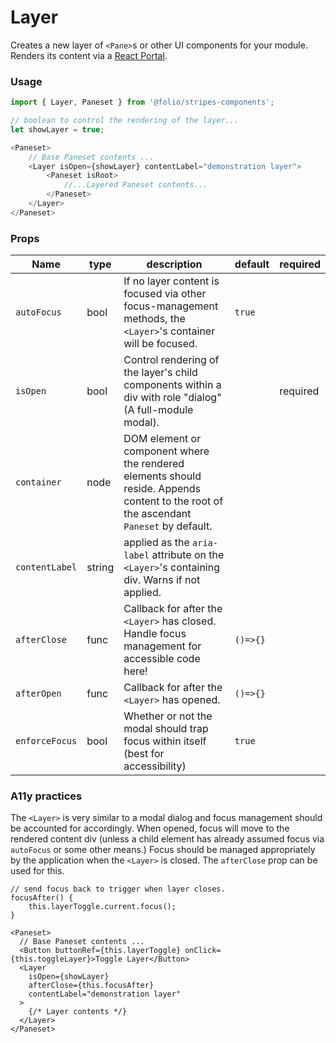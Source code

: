 # Layer
Creates a new layer of `<Pane>`s or other UI components for your module. Renders its content via a [React Portal](https://reactjs.org/docs/portals.html). 

### Usage
```js
import { Layer, Paneset } from '@folio/stripes-components';

// boolean to control the rendering of the layer...
let showLayer = true;

<Paneset>
    // Base Paneset contents ...
    <Layer isOpen={showLayer} contentLabel="demonstration layer">
        <Paneset isRoot>
            //...Layered Paneset contents...
        </Paneset>
    </Layer>
</Paneset>
```

### Props
Name | type | description | default | required
--- | --- | --- | --- | ---
`autoFocus` | bool | If no layer content is focused via other focus-management methods, the `<Layer>`'s container will be focused. | `true` | 
`isOpen` | bool | Control rendering of the layer's child components within a div with role "dialog" (A full-module modal). | | required
`container` | node | DOM element or component where the rendered elements should reside. Appends content to the root of the ascendant `Paneset` by default. | |
`contentLabel` | string | applied as the `aria-label` attribute on the `<Layer>`'s containing div. Warns if not applied. | | 
`afterClose` | func | Callback for after the `<Layer>` has closed. Handle focus management for accessible code here! | `()=>{}` | 
`afterOpen` | func | Callback for after the `<Layer>` has opened. | `()=>{}` | 
`enforceFocus` | bool | Whether or not the modal should trap focus within itself (best for accessibility) | `true` | 

### A11y practices
The `<Layer>` is very similar to a modal dialog and focus management should be accounted for accordingly. When opened, focus will move to the rendered content div (unless a child element has already assumed focus via `autoFocus` or some other means.) Focus should be managed appropriately by the application when the `<Layer>` is closed. The `afterClose` prop can be used for this.

```
// send focus back to trigger when layer closes.
focusAfter() {
    this.layerToggle.current.focus();
}

<Paneset>
  // Base Paneset contents ...
  <Button buttonRef={this.layerToggle} onClick={this.toggleLayer}>Toggle Layer</Button>
  <Layer 
    isOpen={showLayer}
    afterClose={this.focusAfter}
    contentLabel="demonstration layer"
  >
    {/* Layer contents */}
  </Layer>
</Paneset>
```
